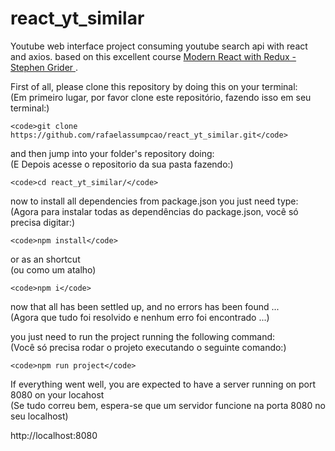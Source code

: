 # react_yt_similar
Youtube web interface project consuming youtube search api  with react  and axios. based on  this excellent course [Modern React with Redux - Stephen Grider ](https://www.udemy.com/react-redux/).

First of all, please clone this repository by doing this on your terminal:<br>
(Em primeiro lugar, por favor clone este repositório, fazendo isso em seu terminal:)

    <code>git clone https://github.com/rafaelassumpcao/react_yt_similar.git</code>

and then jump into  your folder's repository doing:<br>
(E Depois acesse o repositorio da sua pasta fazendo:)

    <code>cd react_yt_similar/</code>

now to install all dependencies from package.json you just need type:<br>
(Agora para instalar todas as dependências do package.json, você só precisa digitar:)

    <code>npm install</code>

or as an shortcut<br>
(ou como um atalho)

    <code>npm i</code>

now that all has been settled up, and no errors has been found ...<br>
(Agora que tudo foi resolvido e nenhum erro foi encontrado ...)

you just need to run the project running the following command:<br>
(Você só precisa rodar o projeto executando o seguinte comando:)

    <code>npm run project</code>
    
If everything went well, you are expected to have a server running on port 8080 on your locahost<br>
(Se tudo correu bem, espera-se que um servidor funcione na porta 8080 no seu localhost)

http://localhost:8080
